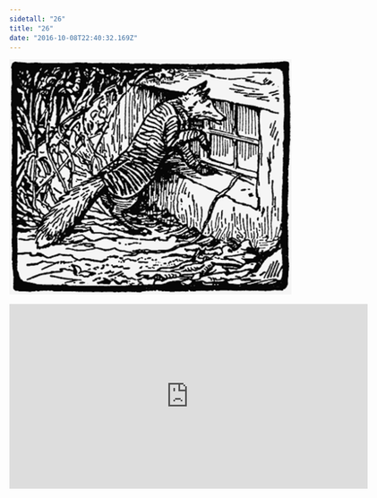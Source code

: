 ```yaml
---
sidetall: "26"
title: "26"
date: "2016-10-08T22:40:32.169Z"
---
```


![GliseGeir Grevling & Herr Havre Rev](./26.png)





<iframe src="https://docs.google.com/forms/d/e/1FAIpQLSdaU1qxlU76iRXUClnxtVycECOt0wqjnCQ8tT6mIzPJxbwDUg/viewform?embedded=true" width="640" height="330" frameborder="0" marginheight="0" marginwidth="0">Loading...</iframe>
